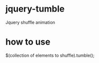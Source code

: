 jquery-tumble
=============

Jquery shuffle animation

how to use
=============
$(collection of elements to shuffle).tumble();
